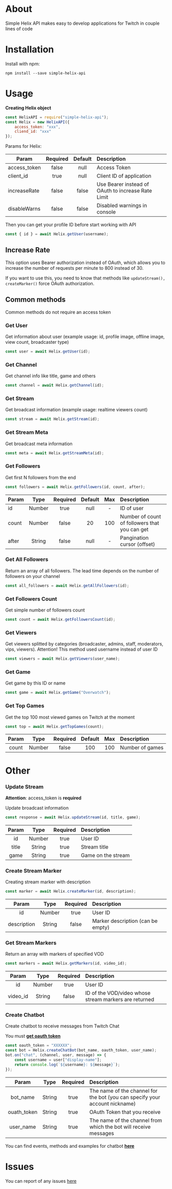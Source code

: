 # About

Simple Helix API makes easy to develop applications for Twitch in couple lines of code

# Installation

Install with npm:

```shell
npm install --save simple-helix-api
```

# Usage

**Creating Helix object**

```javascript
const HelixAPI = require("simple-helix-api");
const Helix = new HelixAPI({
    access_token: "xxx",
    cliend_id: "xxx"
});

```

Params for Helix:

| Param         | Required           |  Default  | Description      |
| ------------- |:------------------:| :-------: | :--------------- |
| access_token  | false | null       | Access Token                 |
| client_id     | true  | null       | Client ID of application     |
| increaseRate  | false | false      | Use Bearer instead of OAuth to increase Rate Limit |
| disableWarns  | false | false      | Disabled warnings in console |

Then you can get your profile ID before start working with API

```javascript
const { id } = await Helix.getUser(username);
```

## Increase Rate

This option uses Bearer authorization instead of OAuth, which allows you to increase the number of requests per minute to 800 instead of 30.

 If you want to use this, you need to know that methods like ```updateStream(), createMarker()``` force OAuth authorization.

## Common methods

Common methods do not require an access token

### Get User

Get information about user (example usage: id, profile image, offline image, view count, broadcaster type)

```javascript
const user = await Helix.getUser(id);
```

### Get Channel
Get channel info like title, game and others

```javascript
const channel = await Helix.getChannel(id);
```

### Get Stream

Get broadcast information (example usage: realtime viewers count)

```javascript
const stream = await Helix.getStream(id);
```

### Get Stream Meta

Get broadcast meta information

```javascript
const meta = await Helix.getStreamMeta(id);
```

### Get Followers

Get first N followers from the end

```javascript
const followers = await Helix.getFollowers(id, count, after);
```

| Param | Type   | Required | Default | Max | Description                                    |
| ----- | :--:   | :------: | :-----: | :-: | :----------                                    |
| id    | Number | true     | null    | -   | ID of user                                     |
| count | Number | false    | 20      | 100 | Number of count of followers that you can get  |
| after | String | false    | null    | -   | Pangination cursor (offset)                    |

### Get All Followers

Return an array of all followers. The lead time depends on the number of followers on your channel

```javascript
const all_followers = await Helix.getAllFollowers(id);
```

### Get Followers Count

Get simple number of followers count

```javascript
const count = await Helix.getFollowersCount(id);
```

### Get Viewers

Get viewers splitted by categories (broadcaster, admins, staff, moderators, vips, viewers).
Attention! This method used username instead of user ID

```javascript
const viewers = await Helix.getViewers(user_name);
```

### Get Game

Get game by this ID or name

```javascript
const game = await Helix.getGame("Overwatch");
```

### Get Top Games

Get the top 100 most viewed games on Twitch at the moment

```javascript
const top = await Helix.getTopGames(count);
```

| Param | Type   | Required | Default | Max | Description     |
| :---: | :--:   | :------: | :-----: | :-: | :---------      |
| count | Number | false  | 100       | 100 | Number of games |

# Other

### Update Stream

**Attention**: access_token is **required**

Update broadcast information

```javascript
const response = await Helix.updateStream(id, title, game);
```

| Param | Type   | Required | Description        |
| :---: | :--:   | :------: |:---------          |
| id    | Number | true     | User ID            |
| title | String | true     | Stream title       |
| game  | String | true     | Game on the stream |

### Create Stream Marker

Creating stream marker with description

```javascript
const marker = await Helix.createMarker(id, description);
```

| Param | Type   | Required | Description                          |
| :---: | :--:   | :------: |:---------                            |
| id    | Number | true     | User ID                              |
| description | String | false | Marker description (can be empty) |

### Get Stream Markers

Return an array with markers of specified VOD

```javascript
const markers = await Helix.getMarkers(id, video_id);
```

| Param | Type   | Required | Description                                           |
| :---: | :--:   | :------: |:---------                                             |
| id    | Number | true     | User ID                                               |
| video_id | String | false | ID of the VOD/video whose stream markers are returned |

### Create Chatbot

Create chatbot to receive messages from Twitch Chat

You must [**get oauth token**](https://twitchapps.com/tmi/)

```javascript
const oauth_token = "XXXXXX";
const bot = Helix.createChatBot(bot_name, oauth_token, user_name);
bot.on("chat", (channel, user, message) => {
    const username = user["display-name"];
    return console.log(`${username}: ${message}`);
});
```

| Param        | Type   | Required | Description                                                                 |
| :---:        | :--:   | :------: |:---------                                                                   |
| bot_name     | String | true     | The name of the channel for the bot (you can specify your account nickname) |
| ouath_token  | String | true     | OAuth Token that you receive                                                |
| user_name    | String | true     | The name of the channel from which the bot will receive messages            |

You can find events, methods and examples for chatbot [**here**](https://github.com/tmijs/docs/tree/gh-pages/_posts)

# Issues
You can report of any issues [here](https://github.com/PurpleHorrorRus/simple-helix-api/issues)